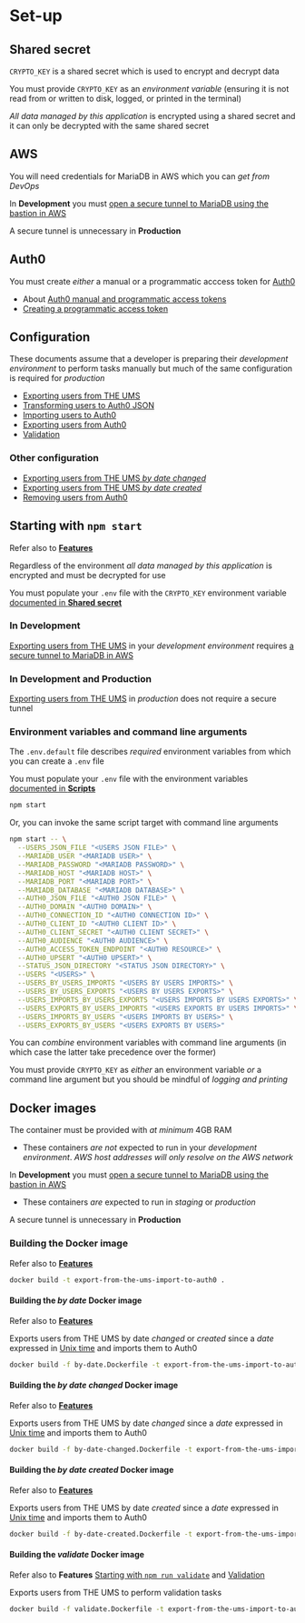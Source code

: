 # Set-up

## Shared secret

`CRYPTO_KEY` is a shared secret which is used to encrypt and decrypt data

You must provide `CRYPTO_KEY` as an _environment variable_ (ensuring it is not read from or written to disk, logged, or printed in the terminal)

_All data managed by this application_ is encrypted using a shared secret and it can only be decrypted with the same shared secret

## AWS

You will need credentials for MariaDB in AWS which you can _get from DevOps_

In **Development** you must [open a secure tunnel to MariaDB using the bastion in AWS](opening-a-tunnel.md)

A secure tunnel is unnecessary in **Production**

## Auth0

You must create _either_ a manual or a programmatic acccess token for [Auth0](https://manage.auth0.com)

- About [Auth0 manual and programmatic access tokens](auth0-manual-and-programmatic-access-tokens.md)
- [Creating a programmatic access token](creating-a-programmatic-access-token.md)

## Configuration

These documents assume that a developer is preparing their _development environment_ to perform tasks manually but much of the same configuration is required for _production_

- [Exporting users from THE UMS](exporting-users-from-the-ums.md)
- [Transforming users to Auth0 JSON](transforming-users-from-the-ums-json-to-auth0-json.md)
- [Importing users to Auth0](importing-users-to-auth0.md)
- [Exporting users from Auth0](exporting-users-from-auth0.md)
- [Validation](validation.md)

### Other configuration

- [Exporting users from THE UMS _by date changed_](exporting-users-from-the-ums-by-date-changed.md)
- [Exporting users from THE UMS _by date created_](exporting-users-from-the-ums-by-date-created.md)
- [Removing users from Auth0](removing-users-from-auth0.md)

## Starting with `npm start`

Refer also to [**Features**](application-features.md#starting-with-npm-start)

Regardless of the environment _all data managed by this application_ is encrypted and must be decrypted for use

You must populate your `.env` file with the `CRYPTO_KEY` environment variable [documented in **Shared secret**](#shared-secret)

### In Development

[Exporting users from THE UMS](exporting-users-from-the-ums.md) in your _development environment_ requires [a secure tunnel to MariaDB in AWS](opening-a-tunnel.md)

### In Development and Production

[Exporting users from THE UMS](exporting-users-from-the-ums.md) in _production_ does not require a secure tunnel

### Environment variables and command line arguments

The `.env.default` file describes _required_ environment variables from which you can create a `.env` file

You must populate your `.env` file with the environment variables [documented in **Scripts**](#scripts)

```bash
npm start
```

Or, you can invoke the same script target with command line arguments

```bash
npm start -- \
  --USERS_JSON_FILE "<USERS JSON FILE>" \
  --MARIADB_USER "<MARIADB USER>" \
  --MARIADB_PASSWORD "<MARIADB PASSWORD>" \
  --MARIADB_HOST "<MARIADB HOST>" \
  --MARIADB_PORT "<MARIADB PORT>" \
  --MARIADB_DATABASE "<MARIADB DATABASE>" \
  --AUTH0_JSON_FILE "<AUTH0 JSON FILE>" \
  --AUTH0_DOMAIN "<AUTH0 DOMAIN>" \
  --AUTH0_CONNECTION_ID "<AUTH0 CONNECTION ID>" \
  --AUTH0_CLIENT_ID "<AUTH0 CLIENT ID>" \
  --AUTH0_CLIENT_SECRET "<AUTH0 CLIENT SECRET>" \
  --AUTH0_AUDIENCE "<AUTH0 AUDIENCE>" \
  --AUTH0_ACCESS_TOKEN_ENDPOINT "<AUTH0 RESOURCE>" \
  --AUTH0_UPSERT "<AUTH0 UPSERT>" \
  --STATUS_JSON_DIRECTORY "<STATUS JSON DIRECTORY>" \
  --USERS "<USERS>" \
  --USERS_BY_USERS_IMPORTS "<USERS BY USERS IMPORTS>" \
  --USERS_BY_USERS_EXPORTS "<USERS BY USERS EXPORTS>" \
  --USERS_IMPORTS_BY_USERS_EXPORTS "<USERS IMPORTS BY USERS EXPORTS>" \
  --USERS_EXPORTS_BY_USERS_IMPORTS "<USERS EXPORTS BY USERS IMPORTS>" \
  --USERS_IMPORTS_BY_USERS "<USERS IMPORTS BY USERS>" \
  --USERS_EXPORTS_BY_USERS "<USERS EXPORTS BY USERS>"
```

You can _combine_ environment variables with command line arguments (in which case the latter take precedence over the former)

You must provide `CRYPTO_KEY` as _either_ an environment variable _or_ a command line argument but you should be mindful of _logging and printing_

## Docker images

The container must be provided with _at minimum_ 4GB RAM

- These containers _are not_ expected to run in your _development environment_. _AWS host addresses will only resolve on the AWS network_

In **Development** you must [open a secure tunnel to MariaDB using the bastion in AWS](opening-a-tunnel.md)

- These containers _are_ expected to run in _staging_ or _production_

A secure tunnel is unnecessary in **Production**

### Building the Docker image

Refer also to [**Features**](application-features.md#starting-with-npm-start)

```bash
docker build -t export-from-the-ums-import-to-auth0 .
```

#### Building the _by date_ Docker image

Refer also to [**Features**](application-features.md#starting-with-npm-run-startby-date)

Exports users from THE UMS by date _changed_ or _created_ since a _date_ expressed in [Unix time](https://www.unixtimestamp.com/) and imports them to Auth0

```bash
docker build -f by-date.Dockerfile -t export-from-the-ums-import-to-auth0 .
```

#### Building the _by date changed_ Docker image

Refer also to [**Features**](application-features.md#starting-with-npm-run-startby-date-changed)

Exports users from THE UMS by date _changed_ since a _date_ expressed in [Unix time](https://www.unixtimestamp.com/) and imports them to Auth0

```bash
docker build -f by-date-changed.Dockerfile -t export-from-the-ums-import-to-auth0 .
```

#### Building the _by date created_ Docker image

Refer also to [**Features**](application-features.md#starting-with-npm-run-startby-date-created)

Exports users from THE UMS by date _created_ since a _date_ expressed in [Unix time](https://www.unixtimestamp.com/) and imports them to Auth0

```bash
docker build -f by-date-created.Dockerfile -t export-from-the-ums-import-to-auth0 .
```

#### Building the _validate_ Docker image

Refer also to **Features** [Starting with `npm run validate`](application-features.md#starting-with-npm-run-validate) and [Validation](application-features.md#validation)

Exports users from THE UMS to perform validation tasks

```bash
docker build -f validate.Dockerfile -t export-from-the-ums-import-to-auth0 .
```
